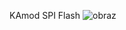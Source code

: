 KAmod SPI Flash
![obraz](https://github.com/user-attachments/assets/34743837-9364-4a56-9315-7b2f764e9b1a)
